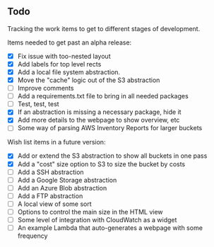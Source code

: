 ## Todo

Tracking the work items to get to different stages of development.

Items needed to get past an alpha release:

- [x] Fix issue with too-nested layout
- [x] Add labels for top level rects
- [x] Add a local file system abstraction.
- [x] Move the "cache" logic out of the S3 abstraction
- [ ] Improve comments
- [ ] Add a requirements.txt file to bring in all needed packages
- [ ] Test, test, test
- [x] If an abstraction is missing a necessary package, hide it
- [x] Add more details to the webpage to show overview, etc
- [ ] Some way of parsing AWS Inventory Reports for larger buckets

Wish list items in a future version:

- [x] Add or extend the S3 abstraction to show all buckets in one pass
- [x] Add a "cost" size option to S3 to size the bucket by costs
- [ ] Add a SSH abstraction
- [ ] Add a Google Storage abstraction
- [ ] Add an Azure Blob abstraction
- [ ] Add a FTP abstraction
- [ ] A local view of some sort
- [ ] Options to control the main size in the HTML view 
- [ ] Some level of integration with CloudWatch as a widget
- [ ] An example Lambda that auto-generates a webpage with some frequency
